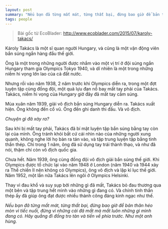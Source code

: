 ```yaml
---
layout: post
summary: "Nếu bạn đã từng mất mát, từng thất bại, đừng bao giờ để bản thân héo mòn vì tiếc nuối, đừng vì những cái đã mất mà mất luôn những gì mình đang có. Hãy quẳng đi đống tro tàn và tiến về phía trước. Như một anh hùng."
tags: people
---
```

> Bài gốc từ EcoBlader: http://www.ecoblader.com/2015/07/karoly-takacs/

Károly Takács là một sĩ quan người Hungary, và cũng là một vận động viên bắn súng ngắn hàng đầu thế giới.

Ông là một trong những người được nhắm vào một vị trí ở đội súng ngắn Hungary tham gia Olympics Tokyo 1940, và dĩ nhiên là một trong những niềm hi vọng lớn lao của cả đất nước.

Nhưng rồi vào năm 1938, 2 năm trước khi Olympics diễn ra, trong một đợt luyện tập cùng đồng đội, một quả lựu đạn nổ bay mất tay phải của Takács. Takács, niềm hi vọng của Hungary giờ đây đã mất tay cầm súng.

Mùa xuân năm 1939, giải vô địch bắn súng Hungary diễn ra. Takács xuất hiện. Ông không đến cổ vũ. Ông đến ghi danh thi đấu. Và vô địch.

_Chuyện gì đã xảy ra?_

Sau khi bị mất tay phải, Takács đã bí mật luyện tập bắn súng bằng tay còn lại của mình. Ông tránh khỏi bất cứ cái nhìn nào của những người xung quanh, không nghe lời họ bàn ra tán vào, và tập trung luyện tập bằng tinh thần thép. Chỉ trong 1 năm, ông đã sử dụng tay trái thành thạo, và như đã nói, thậm chí còn vô địch quốc gia.

Chưa hết. Năm 1939, ông cùng đồng đội vô địch giải bắn súng thế giới. Khi Olympics được tổ chức lại vào năm 1948 ở London (năm 1940 và 1944 xảy ra Thế chiến II nên không có Olympics), ông vô địch và lập kỉ lục thế giới. Năm 1952, một lần nữa Takács lên ngôi ở Olympics Helsinki.

Thay vì đau khổ và suy sụp bởi những gì đã mất, Takács bỏ đau thương qua một bên và tập trung hết mình vào những gì đang có. Và chính tinh thần thép ấy đã giúp ông đạt được nhiều thành công đáng kinh ngạc như thế.

*Nếu bạn đã từng mất mát, từng thất bại, đừng bao giờ để bản thân héo mòn vì tiếc nuối, đừng vì những cái đã mất mà mất luôn những gì mình đang có. Hãy quẳng đi đống tro tàn và tiến về phía trước. Như một anh hùng.*
